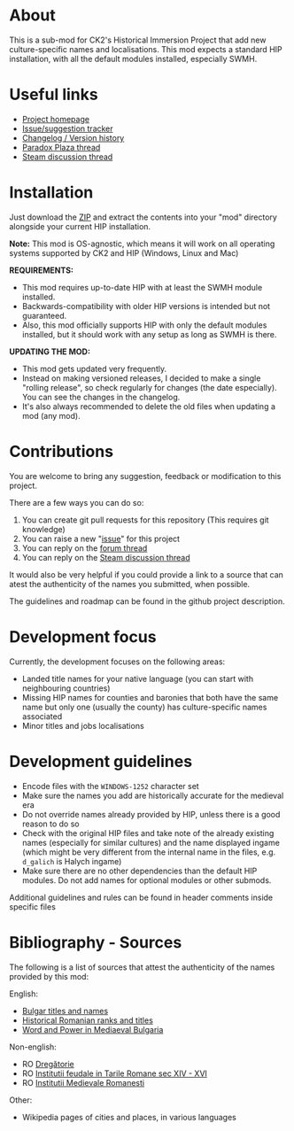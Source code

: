 # About

This is a sub-mod for CK2's Historical Immersion Project that add new culture-specific names and localisations.
This mod expects a standard HIP installation, with all the default modules installed, especially SWMH.

# Useful links

- [Project homepage](https://github.com/HoratiuMl/CK2-HIP-MoreCulturalNames)
- [Issue/suggestion tracker](https://github.com/HoratiuMl/CK2-HIP-MoreCulturalNames/issues)
- [Changelog / Version history](https://github.com/HoratiuMl/CK2-HIP-MoreCulturalNames/commits/master)
- [Paradox Plaza thread](https://forum.paradoxplaza.com/forum/index.php?threads/submod-mcn-more-cultural-names.980621/)
- [Steam discussion thread](https://steamcommunity.com/groups/ck2hip/discussions/0/282992646980457966/)

# Installation

Just download the [ZIP](https://github.com/HoratiuMl/CK2-HIP-MoreCulturalNames/archive/master.zip) and extract the contents into your "mod" directory alongside your current HIP installation.

**Note:** This mod is OS-agnostic, which means it will work on all operating systems supported by CK2 and HIP (Windows, Linux and Mac)

**REQUIREMENTS:**
- This mod requires up-to-date HIP with at least the SWMH module installed.
- Backwards-compatibility with older HIP versions is intended but not guaranteed.
- Also, this mod officially supports HIP with only the default modules installed, but it should work with any setup as long as SWMH is there.

**UPDATING THE MOD:**
- This mod gets updated very frequently.
- Instead on making versioned releases, I decided to make a single "rolling release", so check regularly for changes (the date especially).
You can see the changes in the changelog.
- It's also always recommended to delete the old files when updating a mod (any mod).

# Contributions

You are welcome to bring any suggestion, feedback or modification to this project.

There are a few ways you can do so:

1. You can create git pull requests for this repository (This requires git knowledge)
2. You can raise a new "[issue](https://github.com/HoratiuMl/CK2-HIP-MoreCulturalNames/issues)" for this project
3. You can reply on the [forum thread](https://forum.paradoxplaza.com/forum/index.php?threads/submod-mcn-more-cultural-names.980621/)
4. You can reply on the [Steam discussion thread](https://steamcommunity.com/groups/ck2hip/discussions/0/282992646980457966/)

It would also be very helpful if you could provide a link to a source that can atest the authenticity of the names you submitted, when possible.

The guidelines and roadmap can be found in the github project description.

# Development focus

Currently, the development focuses on the following areas:

- Landed title names for your native language (you can start with neighbouring countries)
- Missing HIP names for counties and baronies that both have the same name but only one (usually the county) has culture-specific names associated
- Minor titles and jobs localisations

# Development guidelines

- Encode files with the `WINDOWS-1252` character set
- Make sure the names you add are historically accurate for the medieval era
- Do not override names already provided by HIP, unless there is a good reason to do so
- Check with the original HIP files and take note of the already existing names (especially for similar cultures) and the name displayed ingame (which might be very different from the internal name in the files, e.g. `d_galich` is Halych ingame)
- Make sure there are no other dependencies than the default HIP modules. Do not add names for optional modules or other submods.

Additional guidelines and rules can be found in header comments inside specific files

# Bibliography - Sources

The following is a list of sources that attest the authenticity of the names provided by this mod:

English:
- [Bulgar titles and names](http://www.chitatel.net/forum/topic/375-bulgar-titles-and-names/)
- [Historical Romanian ranks and titles](https://en.wikipedia.org/wiki/Historical_Romanian_ranks_and_titles)
- [Word and Power in Mediaeval Bulgaria](https://books.google.co.uk/books?id=O-j66lYzINEC)

Non-english:
- RO [Dregătorie](https://ro.wikipedia.org/wiki/Dreg%C4%83torie)
- RO [Institutii feudale in Tarile Romane sec XIV - XVI](http://www.ebacalaureat.ro/c/institutii-feudale-in-tarile-romane-sec-xiv---xvi/1158)
- RO [Institutii Medievale Romanesti](https://www.scribd.com/doc/103239549/Institutii-Medievale-Romanesti)

Other:
- Wikipedia pages of cities and places, in various languages
